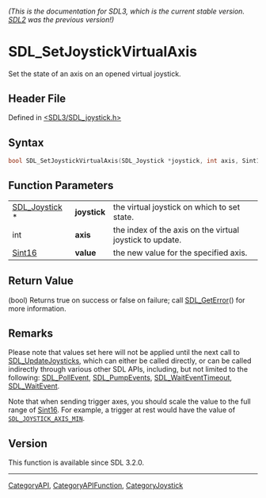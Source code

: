 ###### (This is the documentation for SDL3, which is the current stable version. [SDL2](https://wiki.libsdl.org/SDL2/) was the previous version!)
# SDL_SetJoystickVirtualAxis

Set the state of an axis on an opened virtual joystick.

## Header File

Defined in [<SDL3/SDL_joystick.h>](https://github.com/libsdl-org/SDL/blob/main/include/SDL3/SDL_joystick.h)

## Syntax

```c
bool SDL_SetJoystickVirtualAxis(SDL_Joystick *joystick, int axis, Sint16 value);
```

## Function Parameters

|                                |              |                                                          |
| ------------------------------ | ------------ | -------------------------------------------------------- |
| [SDL_Joystick](SDL_Joystick) * | **joystick** | the virtual joystick on which to set state.              |
| int                            | **axis**     | the index of the axis on the virtual joystick to update. |
| [Sint16](Sint16)               | **value**    | the new value for the specified axis.                    |

## Return Value

(bool) Returns true on success or false on failure; call
[SDL_GetError](SDL_GetError)() for more information.

## Remarks

Please note that values set here will not be applied until the next call to
[SDL_UpdateJoysticks](SDL_UpdateJoysticks), which can either be called
directly, or can be called indirectly through various other SDL APIs,
including, but not limited to the following:
[SDL_PollEvent](SDL_PollEvent), [SDL_PumpEvents](SDL_PumpEvents),
[SDL_WaitEventTimeout](SDL_WaitEventTimeout),
[SDL_WaitEvent](SDL_WaitEvent).

Note that when sending trigger axes, you should scale the value to the full
range of [Sint16](Sint16). For example, a trigger at rest would have the
value of [`SDL_JOYSTICK_AXIS_MIN`](SDL_JOYSTICK_AXIS_MIN).

## Version

This function is available since SDL 3.2.0.

----
[CategoryAPI](CategoryAPI), [CategoryAPIFunction](CategoryAPIFunction), [CategoryJoystick](CategoryJoystick)


